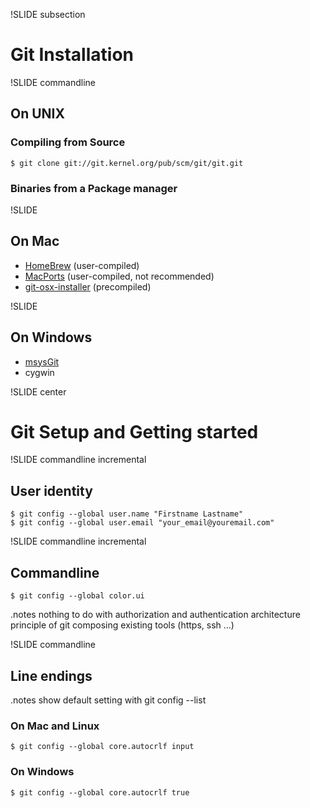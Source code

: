 !SLIDE subsection
# Git Installation #

!SLIDE commandline
## On UNIX ##

### Compiling from Source

    $ git clone git://git.kernel.org/pub/scm/git/git.git

### Binaries from a Package manager

!SLIDE
## On Mac ##

* [HomeBrew](http://github.com/mxcl/homebrew) (user-compiled)
* [MacPorts](http://www.macports.org/) (user-compiled, not recommended)
* [git-osx-installer](http://code.google.com/p/git-osx-installer/) (precompiled)

!SLIDE
## On Windows ##

* [msysGit](http://code.google.com/p/msysgit/)
* cygwin

!SLIDE center
# Git Setup and Getting started #

!SLIDE commandline incremental
## User identity ##

    $ git config --global user.name "Firstname Lastname"
    $ git config --global user.email "your_email@youremail.com"

!SLIDE commandline incremental
## Commandline ##
    $ git config --global color.ui

.notes nothing to do with  authorization and authentication    architecture principle of git composing existing tools (https, ssh ...)

!SLIDE commandline
## Line endings ##
.notes show default setting with git config --list

### On Mac and Linux

    $ git config --global core.autocrlf input

### On Windows

    $ git config --global core.autocrlf true



